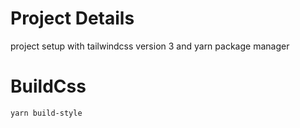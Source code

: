 # Project Details

project setup with tailwindcss version 3 and yarn package manager

# BuildCss

```shell
yarn build-style
```
